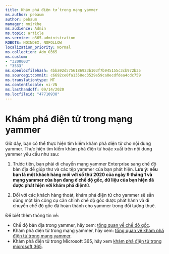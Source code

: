 ```yaml
---
title: Khám phá điện tử trong mạng yammer
ms.author: pebaum
author: pebaum
manager: mnirkhe
ms.audience: Admin
ms.topic: article
ms.service: o365-administration
ROBOTS: NOINDEX, NOFOLLOW
localization_priority: Normal
ms.collection: Adm_O365
ms.custom:
- "3200003"
- "3533"
ms.openlocfilehash: 4bba92d5756186923b103f7b945155c3cb972b35
ms.sourcegitcommit: c6692ce0fa1358ec3529e59ca0ecdfdea4cdc759
ms.translationtype: MT
ms.contentlocale: vi-VN
ms.lasthandoff: 09/14/2020
ms.locfileid: "47710938"
---
```

# <a name="ediscovery-in-yammer-networks"></a>Khám phá điện tử trong mạng yammer

Giờ đây, bạn có thể thực hiện tìm kiếm khám phá điện tử cho nội dung yammer.  Thực hiện tìm kiếm khám phá điện tử hoặc xuất trên nội dung yammer yêu cầu như sau:

1. Trước tiên, bạn phải di chuyển mạng yammer Enterprise sang chế độ bản địa để giúp thư và các tệp yammer của bạn phát hiện. **Lưu ý: nếu bạn là một khách hàng mới với số thứ 2020 của ngày 9 tháng 1 và mạng yammer của bạn đang ở chế độ gốc, dữ liệu của bạn hiện đã được phát hiện với khám phá điện**tử.

2. Đối với các khách hàng thoát, khám phá điện tử cho yammer sẽ sẵn dùng một lần công cụ căn chỉnh chế độ gốc được phát hành và di chuyển chế độ gốc đã hoàn thành cho yammer trong đối tượng thuê.

Để biết thêm thông tin về:

- Chế độ bản địa trong yammer, hãy xem: [tổng quan về chế độ gốc](https://docs.microsoft.com/yammer/configure-your-yammer-network/overview-native-mode).
- Khám phá điện tử trong mạng yammer, hãy xem: [tổng quan về khám phá điện tử trong mạng yammer](https://docs.microsoft.com/yammer/manage-security-and-compliance/overview-of-ediscovery).
- Khám phá điện tử trong Microsoft 365, hãy xem [khám phá điện tử trong microsoft 365](https://docs.microsoft.com/microsoft-365/compliance/ediscovery).
